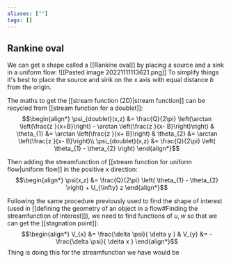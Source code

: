 ```yaml
---
aliases: [""]
tags: []
---
```


## Rankine oval

We can get a shape called a [[Rankine oval]] by placing a source and a sink in a uniform flow:
![[Pasted image 20221111113621.png]]
To simplify things it's best to place the source and sink on the x axis with equal distance $b$ from the origin.

The maths to get the [[stream function (2D)|stream function]] can be recycled from [[stream function for a doublet]]:
$$\begin{align*}
\psi_{doublet}(x,z) &=  \frac{Q}{2\pi} \left(\arctan \left(\frac{z }{x+B}\right) - \arctan \left(\frac{z }{x- B}\right)\right) & \theta_{1} &= \arctan \left(\frac{z }{x+ B}\right) & \theta_{2} &= \arctan \left(\frac{z }{x- B}\right)\\
\psi_{doublet}(x,z) &=  \frac{Q}{2\pi} \left(  \theta_{1} - \theta_{2} \right)
\end{align*}$$

Then adding the streamfunction of [[stream function for uniform flow|uniform flow]] in the positive x direction:
$$\begin{align*}
\psi(x,z) &=  \frac{Q}{2\pi} \left(  \theta_{1} - \theta_{2} \right) + U_{\infty} z
\end{align*}$$

Following the same procedure previously used to find the shape of interest (used in [[defining the geometry of an object in a flow#Finding the streamfunction of interest]]), we need to find functions of $u,w$ so that we can get the [[stagnation point]]:
$$\begin{align*}
 V_{x} &=  \frac{\delta \psi}{ \delta y } & V_{y} &=  - \frac{\delta \psi}{ \delta x } 
\end{align*}$$
Thing is doing this for the streamfunction we have would be 
